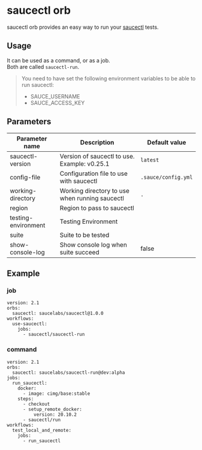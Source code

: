# saucectl orb

saucectl orb provides an easy way to run your [saucectl](https://github.com/saucelabs/saucectl) tests.

## Usage

It can be used as a command, or as a job.\
Both are called `saucectl-run`.

> You need to have set the following environment variables to be able to run saucectl:
> - SAUCE_USERNAME
> - SAUCE_ACCESS_KEY

## Parameters

| Parameter name | Description | Default value |
| --- | --- | --- |
| saucectl-version | Version of saucectl to use. Example: v0.25.1 | `latest` |
| config-file | Configuration file to use with saucectl | `.sauce/config.yml` |
| working-directory | Working directory to use when running saucectl | `.` | 
| region | Region to pass to saucectl | |
| testing-environment | Testing Environment | |
| suite | Suite to be tested | |
| show-console-log | Show console log when suite succeed | false |

## Example

### job

```
version: 2.1
orbs:
  saucectl: saucelabs/saucectl@1.0.0
workflows:
  use-saucectl:
    jobs:
      - saucectl/saucectl-run

```

### command

```
version: 2.1
orbs:
  saucectl: saucelabs/saucectl-run@dev:alpha
jobs:
  run_saucectl:
    docker:
      - image: cimg/base:stable
    steps:
      - checkout
      - setup_remote_docker:
          version: 20.10.2
      - saucectl/run
workflows:
  test_local_and_remote:
    jobs:
      - run_saucectl
```
